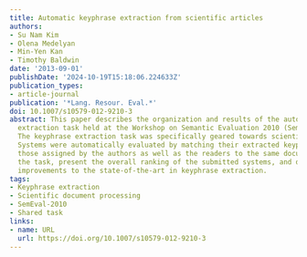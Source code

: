 ```yaml
---
title: Automatic keyphrase extraction from scientific articles
authors:
- Su Nam Kim
- Olena Medelyan
- Min-Yen Kan
- Timothy Baldwin
date: '2013-09-01'
publishDate: '2024-10-19T15:18:06.224633Z'
publication_types:
- article-journal
publication: '*Lang. Resour. Eval.*'
doi: 10.1007/s10579-012-9210-3
abstract: This paper describes the organization and results of the automatic keyphrase
  extraction task held at the Workshop on Semantic Evaluation 2010 (SemEval-2010).
  The keyphrase extraction task was specifically geared towards scientific articles.
  Systems were automatically evaluated by matching their extracted keyphrases against
  those assigned by the authors as well as the readers to the same documents. We outline
  the task, present the overall ranking of the submitted systems, and discuss the
  improvements to the state-of-the-art in keyphrase extraction.
tags:
- Keyphrase extraction
- Scientific document processing
- SemEval-2010
- Shared task
links:
- name: URL
  url: https://doi.org/10.1007/s10579-012-9210-3
---
```


